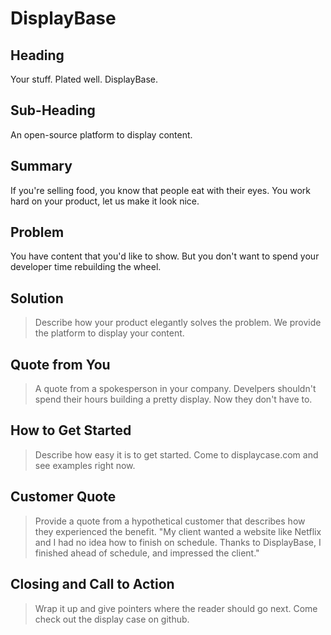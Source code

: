 # DisplayBase #

<!--
> This material was originally posted [here](http://www.quora.com/What-is-Amazons-approach-to-product-development-and-product-management). It is reproduced here for posterities sake.

There is an approach called "working backwards" that is widely used at Amazon. They work backwards from the customer, rather than starting with an idea for a product and trying to bolt customers onto it. While working backwards can be applied to any specific product decision, using this approach is especially important when developing new products or features.

For new initiatives a product manager typically starts by writing an internal press release announcing the finished product. The target audience for the press release is the new/updated product's customers, which can be retail customers or internal users of a tool or technology. Internal press releases are centered around the customer problem, how current solutions (internal or external) fail, and how the new product will blow away existing solutions.

If the benefits listed don't sound very interesting or exciting to customers, then perhaps they're not (and shouldn't be built). Instead, the product manager should keep iterating on the press release until they've come up with benefits that actually sound like benefits. Iterating on a press release is a lot less expensive than iterating on the product itself (and quicker!).

If the press release is more than a page and a half, it is probably too long. Keep it simple. 3-4 sentences for most paragraphs. Cut out the fat. Don't make it into a spec. You can accompany the press release with a FAQ that answers all of the other business or execution questions so the press release can stay focused on what the customer gets. My rule of thumb is that if the press release is hard to write, then the product is probably going to suck. Keep working at it until the outline for each paragraph flows.

Oh, and I also like to write press-releases in what I call "Oprah-speak" for mainstream consumer products. Imagine you're sitting on Oprah's couch and have just explained the product to her, and then you listen as she explains it to her audience. That's "Oprah-speak", not "Geek-speak".

Once the project moves into development, the press release can be used as a touchstone; a guiding light. The product team can ask themselves, "Are we building what is in the press release?" If they find they're spending time building things that aren't in the press release (overbuilding), they need to ask themselves why. This keeps product development focused on achieving the customer benefits and not building extraneous stuff that takes longer to build, takes resources to maintain, and doesn't provide real customer benefit (at least not enough to warrant inclusion in the press release).
 -->

## Heading ##
  Your stuff.  Plated well. DisplayBase.

## Sub-Heading ##
  An open-source platform to display content.

## Summary ##
  If you're selling food, you know that people eat with their eyes.  You work hard on your product, let us make it look nice.

## Problem ##
You have content that you'd like to show.  But you don't want to spend your developer time rebuilding the wheel.

## Solution ##
  > Describe how your product elegantly solves the problem.
  We provide the platform to display your content.

## Quote from You ##
  > A quote from a spokesperson in your company.
Develpers shouldn't spend their hours building a pretty display.  Now they don't have to.


## How to Get Started ##
  > Describe how easy it is to get started.
  Come to displaycase.com and see examples right now.

## Customer Quote ##
  > Provide a quote from a hypothetical customer that describes how they experienced the benefit.
  "My client wanted a website like Netflix and I had no idea how to finish on schedule.  Thanks to DisplayBase, I finished ahead of schedule, and impressed the client."

## Closing and Call to Action ##
  > Wrap it up and give pointers where the reader should go next.
  Come check out the display case on github.
